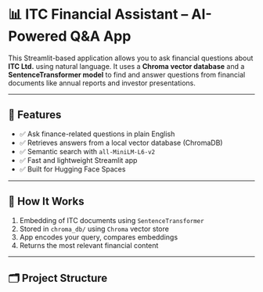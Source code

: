 # 📊 ITC Financial Assistant – AI-Powered Q&A App

This Streamlit-based application allows you to ask financial questions about **ITC Ltd.** using natural language. It uses a **Chroma vector database** and a **SentenceTransformer model** to find and answer questions from financial documents like annual reports and investor presentations.

---

## 🚀 Features

- ✅ Ask finance-related questions in plain English
- ✅ Retrieves answers from a local vector database (ChromaDB)
- ✅ Semantic search with `all-MiniLM-L6-v2`
- ✅ Fast and lightweight Streamlit app
- ✅ Built for Hugging Face Spaces

---

## 🧠 How It Works

1. Embedding of ITC documents using `SentenceTransformer`
2. Stored in `chroma_db/` using `Chroma` vector store
3. App encodes your query, compares embeddings
4. Returns the most relevant financial content

---

## 🗂️ Project Structure

